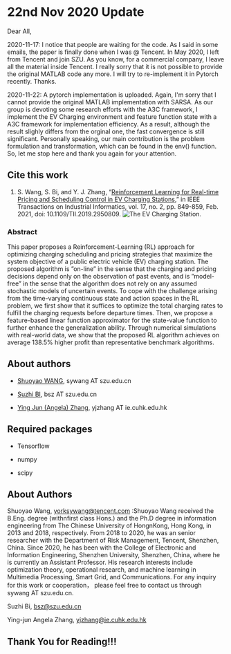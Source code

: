 # 22nd Nov 2020 Update
Dear All,

2020-11-17: I notice that people are waiting for the code. As I said in some emails, the paper is finally done when I was @ Tencent. In May 2020, I left from Tencent and join SZU. As you know, for a commercial company, I leave all the material inside Tencent. I really sorry that it is not possible to provide the original MATLAB code any more. I will try to re-implement it in Pytorch recently. Thanks.

2020-11-22: A pytorch implementation is uploaded. Again, I'm sorry that I cannot  provide the original MATLAB implementation with SARSA. As our group is devoting some research efforts with the A3C framework, I implement the EV Charging environment and feature function state with a A3C framework for implementation efficiency. As a result, although the result slighly differs from the orginal one, the fast convergence is still significant. Personally speaking, our main contribution is the problem formulation and transformation, which can be found in the env() function. So, let me stop here and thank you again for your attention. 

## Cite this work

1. S. Wang, S. Bi, and Y. J. Zhang, “[Reinforcement Learning for Real-time Pricing and
Scheduling Control in EV Charging Stations](https://ieeexplore.ieee.org/document/8888199),” in IEEE Transactions on Industrial Informatics, vol. 17, no. 2, pp. 849-859, Feb. 2021, doi: 10.1109/TII.2019.2950809.
![The EV Charging Station.](https://user-images.githubusercontent.com/37823466/68126507-eec60e80-ff4e-11e9-9b1f-cba8514ae5c3.png)

### Abstract
This paper proposes a Reinforcement-Learning (RL) approach for optimizing charging scheduling and pricing strategies that maximize the system objective of a public electric vehicle (EV) charging station. The proposed algorithm is ”on-line” in the sense that the charging and pricing decisions depend only on the observation of past events, and is ”model-free” in the sense that the algorithm does not rely on any assumed stochastic models of uncertain events. To cope with the challenge arising from the time-varying continuous state and action spaces in the RL problem, we first show that it suffices to optimize the total charging rates to fulfill the charging requests before departure times. Then, we propose a feature-based linear function approximator for the state-value function to further enhance the generalization ability. Through numerical simulations with real-world data, we show that the proposed RL algorithm achieves on average 138.5% higher profit than representative benchmark algorithms.

## About authors

- [Shuoyao WANG](https://scholar.google.com/citations?user=RYG-gYYAAAAJ&hl=en), sywang AT szu.edu.cn

- [Suzhi BI](https://scholar.google.com/citations?user=uibqC-0AAAAJ), bsz AT szu.edu.cn

- [Ying Jun (Angela) Zhang](https://scholar.google.com/citations?user=iOb3wocAAAAJ), yjzhang AT ie.cuhk.edu.hk

## Required packages

- Tensorflow

- numpy

- scipy


## About Authors
Shuoyao Wang, yorksywang@tencent.com :Shuoyao Wang received the B.Eng. degree (withnfirst class Hons.) and the Ph.D degree in information engineering from The Chinese University of HongnKong, Hong Kong, in 2013 and 2018, respectively. From 2018 to 2020, he was an senior researcher with the Department of Risk Management, Tencent,
Shenzhen, China. Since 2020, he has been with the College of Electronic and Information Engineering, Shenzhen University, Shenzhen, China, where he is currently an Assistant Professor. His research interests include optimization theory, operational research, and machine learning in Multimedia Processing, Smart Grid, and Communications. For any inquiry for this work or cooperation， please feel free to contact us through sywang AT szu.edu.cn.

Suzhi Bi, bsz@szu.edu.cn

Ying-jun Angela Zhang, yjzhang@ie.cuhk.edu.hk

## Thank You for Reading!!!
